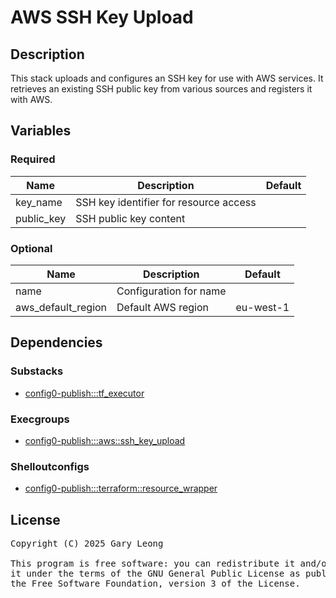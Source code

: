 # AWS SSH Key Upload

## Description
This stack uploads and configures an SSH key for use with AWS services. It retrieves an existing SSH public key from various sources and registers it with AWS.

## Variables

### Required
| Name | Description | Default |
|------|-------------|---------|
| key_name | SSH key identifier for resource access | &nbsp; |
| public_key | SSH public key content | &nbsp; |

### Optional
| Name | Description | Default |
|------|-------------|---------|
| name | Configuration for name | &nbsp; |
| aws_default_region | Default AWS region | eu-west-1 |

## Dependencies

### Substacks
- [config0-publish:::tf_executor](http://config0.http.redirects.s3-website-us-east-1.amazonaws.com/assets/stacks/config0-publish/tf_executor/default)

### Execgroups
- [config0-publish:::aws::ssh_key_upload](http://config0.http.redirects.s3-website-us-east-1.amazonaws.com/assets/exec/groups/config0-publish/aws/ssh_key_upload/default)

### Shelloutconfigs
- [config0-publish:::terraform::resource_wrapper](http://config0.http.redirects.s3-website-us-east-1.amazonaws.com/assets/shelloutconfigs/config0-publish/terraform/resource_wrapper/default)

## License
<pre>
Copyright (C) 2025 Gary Leong <gary@config0.com>

This program is free software: you can redistribute it and/or modify
it under the terms of the GNU General Public License as published by
the Free Software Foundation, version 3 of the License.
</pre>